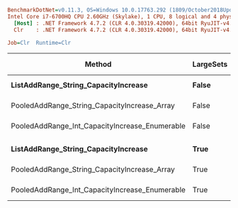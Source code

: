 ``` ini

BenchmarkDotNet=v0.11.3, OS=Windows 10.0.17763.292 (1809/October2018Update/Redstone5)
Intel Core i7-6700HQ CPU 2.60GHz (Skylake), 1 CPU, 8 logical and 4 physical cores
  [Host] : .NET Framework 4.7.2 (CLR 4.0.30319.42000), 64bit RyuJIT-v4.7.3324.0
  Clr    : .NET Framework 4.7.2 (CLR 4.0.30319.42000), 64bit RyuJIT-v4.7.3324.0

Job=Clr  Runtime=Clr  

```
|                                         Method | LargeSets |     Mean |     Error |    StdDev | Ratio | RatioSD | Gen 0/1k Op | Gen 1/1k Op | Gen 2/1k Op | Allocated Memory/Op |
|----------------------------------------------- |---------- |---------:|----------:|----------:|------:|--------:|------------:|------------:|------------:|--------------------:|
|           **ListAddRange_String_CapacityIncrease** |     **False** | **2.897 ms** | **0.0246 ms** | **0.0230 ms** |  **1.00** |    **0.00** |   **1746.0938** |    **996.0938** |    **996.0938** |           **7018479 B** |
|   PooledAddRange_String_CapacityIncrease_Array |     False | 3.736 ms | 0.0147 ms | 0.0138 ms |  1.29 |    0.01 |           - |           - |           - |                64 B |
| PooledAddRange_Int_CapacityIncrease_Enumerable |     False | 2.215 ms | 0.0061 ms | 0.0057 ms |  0.76 |    0.01 |           - |           - |           - |                64 B |
|                                                |           |          |           |           |       |         |             |             |             |                     |
|           **ListAddRange_String_CapacityIncrease** |      **True** | **2.157 ms** | **0.0451 ms** | **0.0632 ms** |  **1.00** |    **0.00** |    **734.3750** |    **316.4063** |    **277.3438** |           **6402392 B** |
|   PooledAddRange_String_CapacityIncrease_Array |      True | 1.501 ms | 0.0050 ms | 0.0047 ms |  0.70 |    0.02 |           - |           - |           - |                64 B |
| PooledAddRange_Int_CapacityIncrease_Enumerable |      True | 1.262 ms | 0.0057 ms | 0.0053 ms |  0.58 |    0.02 |           - |           - |           - |                64 B |
